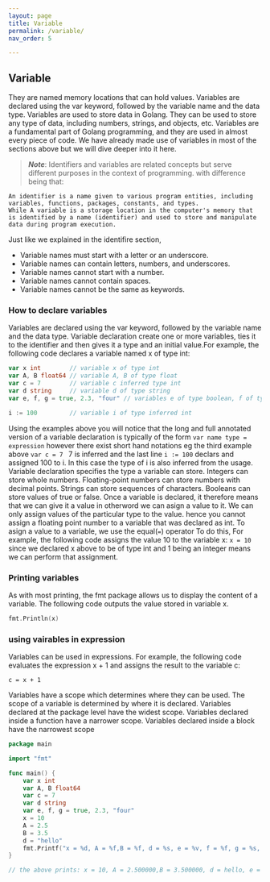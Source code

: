 ```yaml
---
layout: page
title: Variable
permalink: /variable/
nav_order: 5

---
```



## Variable
They are named memory locations that can hold values. Variables are declared using the var keyword, followed by the variable name and the data type. Variables are used to store data in Golang. They can be used to store any type of data, including numbers, strings, and objects, etc. Variables are a fundamental part of Golang programming, and they are used in almost every piece of code. We have already made use of variables in most of the sections above but we will dive deeper into it here. 

> ***Note***: Identifiers and variables are related concepts but serve different purposes in the context of programming. with difference being that:
	
	An identifier is a name given to various program entities, including variables, functions, packages, constants, and types.
	While A variable is a storage location in the computer's memory that is identified by a name (identifier) and used to store and manipulate data during program execution.

Just like we explained in the identifire section,
- Variable names must start with a letter or an underscore.
- Variable names can contain letters, numbers, and underscores.
- Variable names cannot start with a number.
- Variable names cannot contain spaces.
- Variable names cannot be the same as keywords.

### How to declare variables

Variables are declared using the var keyword, followed by the variable name and the data type. Variable declaration create one or more variables, ties it to the identifier and then gives it a type and an initial value.For example, the following code declares a variable named x of type int:

```go
var x int        // variable x of type int
var A, B float64 // variable A, B of type float
var c = 7        // variable c inferred type int
var d string     // variable d of type string
var e, f, g = true, 2.3, "four" // variables e of type boolean, f of type float64, g  of type string

i := 100         // variable i of type inferred int
```

Using the examples above you will notice that the long and full annotated version of a variable declaration is typically of the form 
`var name type = expression`
however there exist short hand notations eg the third example above `var c = 7 `  7 is inferred and the last line `i := 100`  declars and assigned 100 to i. In this case the type of i is also inferred from the usage.
Variable declaration specifies the type a variable can store. 
Integers can store whole numbers. Floating-point numbers can store numbers with decimal points. Strings can store sequences of characters. Booleans can store values of true or false.
Once a variable is declared, it therefore means that we can give it a value in otherword we can asign a value to it. We can only assign values of the particular type to the value. hence you cannot assign a floating point number to a variable that was declared as int. 
To asign a value to a variable, we use the equal(`=`) operator To do this, For example, the following code assigns the value 10 to the variable x:
`x = 10` since we declared x above to be of type int and 1 being an integer means we can perform that assignment.

### Printing variables
As with most printing, the fmt package allows us to display the content of a variable. The following code outputs the value stored in variable x.
```go
fmt.Println(x)
```

### using vairables in expression
Variables can be used in expressions. For example, the following code evaluates the expression x + 1 and assigns the result to the variable c:
```
c = x + 1
```

Variables have a scope which determines where they can be used. The scope of a variable is determined by where it is declared. Variables declared at the package level have the widest scope. Variables declared inside a function have a narrower scope. Variables declared inside a block have the narrowest scope

```go
package main

import "fmt"

func main() {
	var x int
	var A, B float64
	var c = 7
	var d string
	var e, f, g = true, 2.3, "four"
	x = 10
	A = 2.5
	B = 3.5
	d = "hello"
	fmt.Printf("x = %d, A = %f,B = %f, d = %s, e = %v, f = %f, g = %s, c = %d \n", x, A, B, d, e, f, g, c)
}

// the above prints: x = 10, A = 2.500000,B = 3.500000, d = hello, e = true, f = 2.300000, g = four, c = 7
```
